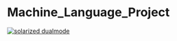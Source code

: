 # Machine_Language_Project

[![solarized dualmode](https://github.com/smorrow8859/Machine_Language_Project/SpelunkerWeek6.png)](#features)
